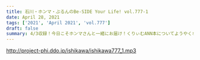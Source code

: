 ```yaml
---
title: 石川・ホンマ・ぶるんのBe-SIDE Your Life! vol.777-1
date: April 28, 2021
tags: ['2021', 'April 2021', 'vol.777']
draft: false
summary: 4/3収録！今日こそホンマさんと一緒にお届け！くりぃむANN本についてようやくホンマさんと喋ってます！
---
```


http://project-phi.ddo.jp/ishikawa/ishikawa777_1.mp3